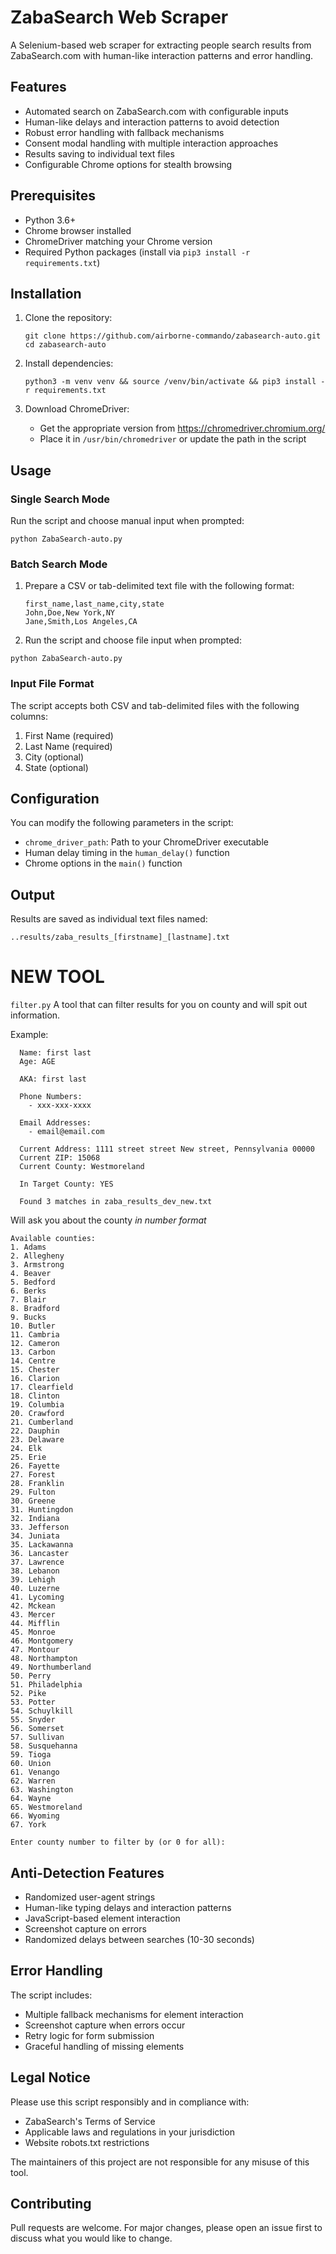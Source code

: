 # ZabaSearch Web Scraper

A Selenium-based web scraper for extracting people search results from ZabaSearch.com with human-like interaction patterns and error handling.

## Features

- Automated search on ZabaSearch.com with configurable inputs
- Human-like delays and interaction patterns to avoid detection
- Robust error handling with fallback mechanisms
- Consent modal handling with multiple interaction approaches
- Results saving to individual text files
- Configurable Chrome options for stealth browsing

## Prerequisites

- Python 3.6+
- Chrome browser installed
- ChromeDriver matching your Chrome version
- Required Python packages (install via `pip3 install -r requirements.txt`)

## Installation

1. Clone the repository:
   ```
   git clone https://github.com/airborne-commando/zabasearch-auto.git
   cd zabasearch-auto
   ```

2. Install dependencies:

   ```
   python3 -m venv venv && source /venv/bin/activate && pip3 install -r requirements.txt
   ```

3. Download ChromeDriver:
   - Get the appropriate version from https://chromedriver.chromium.org/
   - Place it in `/usr/bin/chromedriver` or update the path in the script

## Usage

### Single Search Mode
Run the script and choose manual input when prompted:
```
python ZabaSearch-auto.py
```

### Batch Search Mode
1. Prepare a CSV or tab-delimited text file with the following format:
   ```
   first_name,last_name,city,state
   John,Doe,New York,NY
   Jane,Smith,Los Angeles,CA
   ```

2. Run the script and choose file input when prompted:
``` 
python ZabaSearch-auto.py
```

### Input File Format
The script accepts both CSV and tab-delimited files with the following columns:
1. First Name (required)
2. Last Name (required)
3. City (optional)
4. State (optional)

## Configuration

You can modify the following parameters in the script:
- `chrome_driver_path`: Path to your ChromeDriver executable
- Human delay timing in the `human_delay()` function
- Chrome options in the `main()` function

## Output

Results are saved as individual text files named:
```
..results/zaba_results_[firstname]_[lastname].txt
```

# **NEW TOOL**

`filter.py`
A tool that can filter results for you on county and will spit out information.

Example:

      Name: first last
      Age: AGE
      
      AKA: first last
      
      Phone Numbers:
        - xxx-xxx-xxxx
      
      Email Addresses:
        - email@email.com
      
      Current Address: 1111 street street New street, Pennsylvania 00000
      Current ZIP: 15068
      Current County: Westmoreland
      
      In Target County: YES
      
      Found 3 matches in zaba_results_dev_new.txt

Will ask you about the county *in number format*
```
Available counties:
1. Adams
2. Allegheny
3. Armstrong
4. Beaver
5. Bedford
6. Berks
7. Blair
8. Bradford
9. Bucks
10. Butler
11. Cambria
12. Cameron
13. Carbon
14. Centre
15. Chester
16. Clarion
17. Clearfield
18. Clinton
19. Columbia
20. Crawford
21. Cumberland
22. Dauphin
23. Delaware
24. Elk
25. Erie
26. Fayette
27. Forest
28. Franklin
29. Fulton
30. Greene
31. Huntingdon
32. Indiana
33. Jefferson
34. Juniata
35. Lackawanna
36. Lancaster
37. Lawrence
38. Lebanon
39. Lehigh
40. Luzerne
41. Lycoming
42. Mckean
43. Mercer
44. Mifflin
45. Monroe
46. Montgomery
47. Montour
48. Northampton
49. Northumberland
50. Perry
51. Philadelphia
52. Pike
53. Potter
54. Schuylkill
55. Snyder
56. Somerset
57. Sullivan
58. Susquehanna
59. Tioga
60. Union
61. Venango
62. Warren
63. Washington
64. Wayne
65. Westmoreland
66. Wyoming
67. York

Enter county number to filter by (or 0 for all): 
```
## Anti-Detection Features

- Randomized user-agent strings
- Human-like typing delays and interaction patterns
- JavaScript-based element interaction
- Screenshot capture on errors
- Randomized delays between searches (10-30 seconds)

## Error Handling

The script includes:
- Multiple fallback mechanisms for element interaction
- Screenshot capture when errors occur
- Retry logic for form submission
- Graceful handling of missing elements

## Legal Notice

Please use this script responsibly and in compliance with:
- ZabaSearch's Terms of Service
- Applicable laws and regulations in your jurisdiction
- Website robots.txt restrictions

The maintainers of this project are not responsible for any misuse of this tool.

## Contributing

Pull requests are welcome. For major changes, please open an issue first to discuss what you would like to change.
